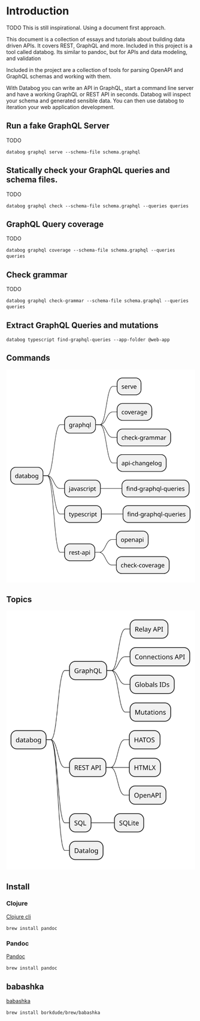 # Introduction

TODO This is still inspirational. Using a document first approach.

This document is a collection of essays and tutorials about building
data driven APIs. It covers REST, GraphQL and more. Included in this
project is a tool called databog. Its similar to pandoc, but for APIs
and data modeling, and validation

Included in the project are a collection of tools for parsing OpenAPI
and GraphQL schemas and working with them.

With Databog you can write an API in GraphQL, start a command line
server and have a working GraphQL or REST API in seconds. Databog will
inspect your schema and generated sensible data. You can then use
databog to iteration your web application development.

## Run a fake GraphQL Server

TODO

``` shell
databog graphql serve --schema-file schema.graphql
```

## Statically check your GraphQL queries and schema files.

TODO

``` shell
databog graphql check --schema-file schema.graphql --queries queries
```

## GraphQL Query coverage

TODO

``` shell
databog graphql coverage --schema-file schema.graphql --queries queries
```

## Check grammar

TODO

``` shell
databog graphql check-grammar --schema-file schema.graphql --queries queries
```

## Extract GraphQL Queries and mutations

``` shell
databog typescript find-graphql-queries --app-folder @web-app
```

## Commands

![](plantuml-images/3b92a5bdbaa2c440ae9bba47c15ee3e213a2200e.svg)

## Topics

![](plantuml-images/1a463f399d09a4179740b726214d201b4928ddfd.svg)

## Install

### Clojure

[Clojure cli](https://clojure.org/guides/install_clojure)

``` shell
brew install pandoc
```

### Pandoc

[Pandoc](https://pandoc.org/)

``` shell
brew install pandoc
```

## babashka

[babashka](https://babashka.org/)

``` shell
brew install borkdude/brew/babashka
```

</body>
</html>
